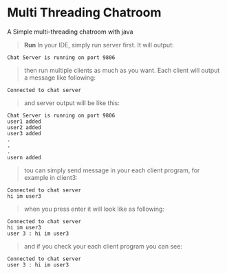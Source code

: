  # Multi Threading Chatroom
A Simple multi-threading chatroom with java

> **Run**
> In your IDE, simply run server first.
> It will output:
```
Chat Server is running on port 9806
```
>then run multiple clients as much as you want.
>Each client will output a message like following:
```
Connected to chat server
```
>and server output will be like this:
```
Chat Server is running on port 9806
user1 added
user2 added
user3 added
.
.
.
usern added
```
> tou can simply send message in your each client program, for example in client3:
```
Connected to chat server
hi im user3
```
>when you press enter it will look like as following:
```
Connected to chat server
hi im user3
user 3 : hi im user3
```
> and if you check your each client program you can see:
```
Connected to chat server
user 3 : hi im user3
```
